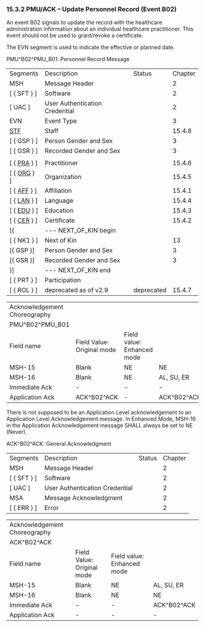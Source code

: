 ### 15.3.2 PMU/ACK – Update Personnel Record (Event B02)

An event B02 signals to update the record with the healthcare administration information about an individual healthcare practitioner. This event should not be used to grant/revoke a certificate.

The EVN segment is used to indicate the effective or planned date.

PMU^B02^PMU_B01: Personnel Record Message

|     |     |     |     |
| --- | --- | --- | --- |
| Segments | Description | Status | Chapter |
| MSH | Message Header |  | 2 |
| [ \{ SFT } ] | Software |  | 2 |
| [ UAC ] | User Authentication Credential |  | 2 |
| EVN | Event Type |  | 3 |
| [STF](#_Hlt489344064) | Staff |  | 15.4.8 |
| [ \{ GSP } ] | Person Gender and Sex |  | 3 |
| [ \{ GSR } ] | Recorded Gender and Sex |  | 3 |
|  |  |  |  |
| [ \{ [PRA](#PRA) } ] | Practitioner |  | 15.4.6 |
| [ \{ [ORG](#ORG) } ] | Organization |  | 15.4.5 |
| [ \{ [AFF](#AFF) } ] | Affiliation |  | 15.4.1 |
| [ \{ [LAN](#LAN) } ] | Language |  | 15.4.4 |
| [ \{ [EDU](#EDU) } ] | Education |  | 15.4.3 |
| [ \{ [CER](#CER) } ] | Certificate |  | 15.4.2 |
| [\{ | --- NEXT_OF_KIN begin |  |  |
| [ \{ NK1 } ] | Next of Kin |  | 13 |
| [\{ GSP }] | Person Gender and Sex |  | 3 |
| [\{ GSR }] | Recorded Gender and Sex |  | 3 |
| }] | --- NEXT_OF_KIN end |  |  |
| [ \{ PRT } ] | Participation |  |  |
| [ \{ ROL } ] | deprecated as of v2.9 | deprecated | 15.4.7 |

|     |     |     |     |     |
| --- | --- | --- | --- | --- |
| Acknowledgement Choreography |  |  |  |  |
| PMU^B02^PMU_B01 |  |  |  |  |
| Field name | Field Value: Original mode | Field value: Enhanced mode |  |  |
| MSH-15 | Blank | NE | NE | AL, SU, ER |
| MSH-16 | Blank | NE | AL, SU, ER | AL, SU, ER |
| Immediate Ack | - | - | - | ACK^B02^ACK |
| Application Ack | ACK^B02^ACK | - | ACK^B02^ACK | ACK^B02^ACK |

There is not supposed to be an Application Level acknowledgement to an Application Level Acknowledgement message. In Enhanced Mode, MSH-16 in the Application Acknowledgement message SHALL always be set to NE (Never).

ACK^B02^ACK: General Acknowledgment

|     |     |     |     |
| --- | --- | --- | --- |
| Segments | Description | Status | Chapter |
| MSH | Message Header |  | 2 |
| [ \{ SFT } ] | Software |  | 2 |
| [ UAC ] | User Authentication Credential |  | 2 |
| MSA | Message Acknowledgment |  | 2 |
| [ \{ ERR } ] | Error |  | 2 |

|     |     |     |     |
| --- | --- | --- | --- |
| Acknowledgement Choreography |  |  |  |
| ACK^B02^ACK |  |  |  |
| Field name | Field Value: Original mode | Field value: Enhanced mode |  |
| MSH-15 | Blank | NE | AL, SU, ER |
| MSH-16 | Blank | NE | NE |
| Immediate Ack | - | - | ACK^B02^ACK |
| Application Ack | - | - | - |
